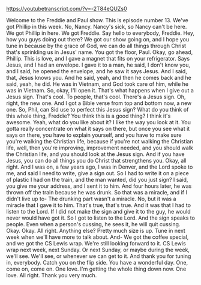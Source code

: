 https://youtubetranscript.com/?v=-2T84eQUZs0

 Welcome to the Freddie and Paul show. This is episode number 13. We've got Phillip in this week. No, Nancy. Nancy's sick, so Nancy can't be here. We got Phillip in here. We got Freddie. Say hello to everybody, Freddie. Hey, how you guys doing out there? We got our show going on, and I hope you tune in because by the grace of God, we can do all things through Christ that's sprinkling us in Jesus' name. You got the floor, Paul. Okay, go ahead, Phillip. This is love, and I gave a magnet that fits on your refrigerator. Says Jesus, and I had an envelope. I gave it to a man, he said, I don't know you, and I said, he opened the envelope, and he saw it says Jesus. And I said, that, Jesus knows you. And he said, yeah, and then he comes back and he said, yeah, he did. He was in Vietnam, and God took care of him, while he was in Vietnam. So, okay, I'll open it. That's what happens when I give out a Jesus sign. That's cool. To people, that's cool. There's a Jesus sign. Oh, right, the new one. And I got a Bible verse from top and bottom now, a new one. So, Phil, can Sid use to perfect this Jesus sign? What do you think of this whole thing, Freddie? You think this is a good thing? I think it's awesome. Yeah, what do you like about it? I like the way you look at it. You gotta really concentrate on what it says on there, but once you see what it says on there, you have to explain yourself, and you have to make sure you're walking the Christian life, because if you're not walking the Christian life, well, then you're improving, improvement needed, and you should walk the Christian life, and you should look at the Jesus sign. And if you have Jesus, you can do all things you do Christ that strengthens you. Okay, all right. And I was on, a few years ago, I was in Denver, and the Lord spoke to me, and said I need to write, give a sign out. So I had to write it on a piece of plastic I had on the train, and the man wanted, did you just sign? I said, you give me your address, and I sent it to him. And four hours later, he was thrown off the train because he was drunk. So that was a miracle, and if I didn't live up to- The drunking part wasn't a miracle. No, but it was a miracle that I gave it to him. That's true, that's true. And it was that I had to listen to the Lord. If I did not make the sign and give it to the guy, he would never would have got it. So I got to listen to the Lord. And the sign speaks to people. Even when a person's cussing, he sees it, he will quit cussing. Okay. Okay. All right. Anything else? Pretty much size is up. Tune in next week when we'll have more to talk about. And- We got the coffee special, and we got the CS Lewis wrap. We're still looking forward to it. CS Lewis wrap next week, next Sunday. Or next Sunday, or maybe during the week, we'll see. We'll see, or whenever we can get to it. And thank you for tuning in, everybody. Catch you on the flip side. You have a wonderful day. One, come on, come on. One love. I'm getting the whole thing down now. One love. All right. Thank you very much.